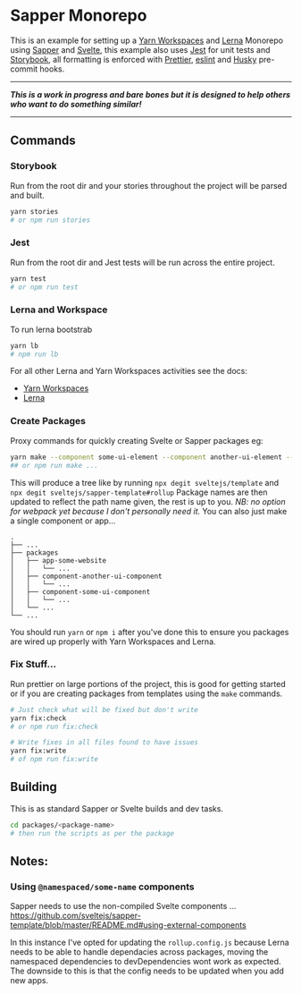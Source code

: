# Sapper Monorepo

This is an example for setting up a [Yarn Workspaces][yw] and [Lerna][la] Monorepo using [Sapper][sp] and [Svelte][sv], this example also uses [Jest][jt] for unit tests and [Storybook][sb], all formatting is enforced with [Prettier][pr], [eslint][el] and [Husky][hy] pre-commit hooks.

---

_**This is a work in progress and bare bones but it is designed to help others who want to do something similar!**_

---

## Commands

### Storybook

Run from the root dir and your stories throughout the project will be parsed and built.

```bash
yarn stories
# or npm run stories
```

### Jest

Run from the root dir and Jest tests will be run across the entire project.

```bash
yarn test
# or npm run test
```

### Lerna and Workspace

To run lerna bootstrab

```bash
yarn lb
# npm run lb
```

For all other Lerna and Yarn Workspaces activities see the docs:

- [Yarn Workspaces][yw]
- [Lerna][la]

### Create Packages

Proxy commands for quickly creating Svelte or Sapper packages eg:

```bash
yarn make --component some-ui-element --component another-ui-element --sapper some-website
## or npm run make ...
```

This will produce a tree like by running `npx degit sveltejs/template` and `npx degit sveltejs/sapper-template#rollup`
Package names are then updated to reflect the path name given, the rest is up to you. _NB: no option for webpack yet because I don't personally need it._ You can also just make a single component or app...

```
.
├── ...
├── packages
│   ├── app-some-website
│   │   └── ...
│   ├── component-another-ui-component
│   │   └── ...
│   ├── component-some-ui-component
│   │   └── ...
│   └── ...
└── ...
```

You should run `yarn` or `npm i` after you've done this to ensure you packages are wired up properly with Yarn Workspaces and Lerna.

### Fix Stuff...

Run prettier on large portions of the project, this is good for getting started or if you are creating packages from templates using the `make` commands.

```bash
# Just check what will be fixed but don't write
yarn fix:check
# or npm run fix:check

# Write fixes in all files found to have issues
yarn fix:write
# of npm run fix:write
```

## Building

This is as standard Sapper or Svelte builds and dev tasks.

```bash
cd packages/<package-name>
# then run the scripts as per the package
```

## Notes:

### Using `@namespaced/some-name` components

Sapper needs to use the non-compiled Svelte components ...
https://github.com/sveltejs/sapper-template/blob/master/README.md#using-external-components

In this instance I've opted for updating the `rollup.config.js` because Lerna needs to be able to handle dependacies across packages, moving the namespaced dependencies to devDependencies wont work as expected. The downside to this is that the config needs to be updated when you add new apps.

[yw]: https://yarnpkg.com/lang/en/docs/workspaces/
[la]: https://lerna.js.org/
[jt]: https://jestjs.io/
[sb]: https://storybook.js.org/
[pr]: https://prettier.io/
[el]: https://eslint.org/
[hy]: https://github.com/typicode/husky
[sv]: https://svelte.dev/
[sp]: https://sapper.svelte.dev/
